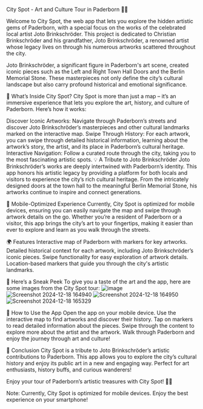 City Spot - Art and Culture Tour in Paderborn 🎨🌆

Welcome to City Spot, the web app that lets you explore the hidden artistic gems of Paderborn, with a special focus on the works of the celebrated local artist Joto Brinkschröder. This project is dedicated to Christian Brinkschröder and his grandfather, Joto Brinkschröder, a renowned artist whose legacy lives on through his numerous artworks scattered throughout the city.

Joto Brinkschröder, a significant figure in Paderborn's art scene, created iconic pieces such as the Left and Right Town Hall Doors and the Berlin Memorial Stone. These masterpieces not only define the city’s cultural landscape but also carry profound historical and emotional significance.

🌟 What’s Inside City Spot?
City Spot is more than just a map – it’s an immersive experience that lets you explore the art, history, and culture of Paderborn. Here’s how it works:

Discover Iconic Artworks: Navigate through Paderborn’s streets and discover Joto Brinkschröder’s masterpieces and other cultural landmarks marked on the interactive map.
Swipe Through History: For each artwork, you can swipe through detailed historical information, learning about the artwork’s story, the artist, and its place in Paderborn’s cultural heritage.
Interactive Navigation: Follow a curated route through the city, taking you to the most fascinating artistic spots.
💡 A Tribute to Joto Brinkschröder
Joto Brinkschröder’s works are deeply intertwined with Paderborn’s identity. This app honors his artistic legacy by providing a platform for both locals and visitors to experience the city’s rich cultural heritage. From the intricately designed doors at the town hall to the meaningful Berlin Memorial Stone, his artworks continue to inspire and connect generations.

📱 Mobile-Optimized Experience
Currently, City Spot is optimized for mobile devices, ensuring you can easily navigate the map and swipe through artwork details on the go. Whether you’re a resident of Paderborn or a visitor, this app brings the city’s art to your fingertips, making it easier than ever to explore and learn as you walk through the streets.

🌍 Features
Interactive map of Paderborn with markers for key artworks.
Detailed historical context for each artwork, including Joto Brinkschröder’s iconic pieces.
Swipe functionality for easy exploration of artwork details.
Location-based markers that guide you through the city's artistic landmarks.

📸 Here’s a Sneak Peek
To give you a taste of the art and the app, here are some images from the City Spot tour:
![image](https://github.com/user-attachments/assets/110ca6c4-4e41-44e0-ba8d-06b14b94e547)
![Screenshot 2024-12-18 164940](https://github.com/user-attachments/assets/5453545b-1c49-41e0-9aca-8fc37d98beed)
![Screenshot 2024-12-18 164950](https://github.com/user-attachments/assets/eab35184-b1dd-465a-85be-635e7aa787c3)
![Screenshot 2024-12-18 165329](https://github.com/user-attachments/assets/1793190b-fb8c-43af-ae8c-78b6aedf779e)

🧭 How to Use the App
Open the app on your mobile device.
Use the interactive map to find artworks and discover their history.
Tap on markers to read detailed information about the pieces.
Swipe through the content to explore more about the artist and the artwork.
Walk through Paderborn and enjoy the journey through art and culture!

🚀 Conclusion
City Spot is a tribute to Joto Brinkschröder’s artistic contributions to Paderborn. This app allows you to explore the city’s cultural history and enjoy its public art in a new and engaging way. Perfect for art enthusiasts, history buffs, and curious wanderers!

Enjoy your tour of Paderborn’s artistic treasures with City Spot! 🎨📲

Note: Currently, City Spot is optimized for mobile devices. Enjoy the best experience on your smartphone!
